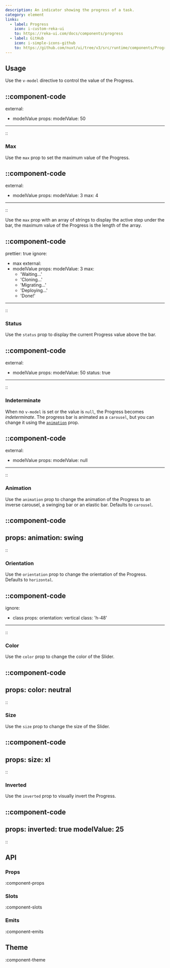 ```yaml
---
description: An indicator showing the progress of a task.
category: element
links:
  - label: Progress
    icon: i-custom-reka-ui
    to: https://reka-ui.com/docs/components/progress
  - label: GitHub
    icon: i-simple-icons-github
    to: https://github.com/nuxt/ui/tree/v3/src/runtime/components/Progress.vue
---
```


## Usage

Use the `v-model` directive to control the value of the Progress.

::component-code
---
external:
  - modelValue
props:
  modelValue: 50
---
::

### Max

Use the `max` prop to set the maximum value of the Progress.

::component-code
---
external:
  - modelValue
props:
  modelValue: 3
  max: 4
---
::

Use the `max` prop with an array of strings to display the active step under the bar, the maximum value of the Progress is the length of the array.

::component-code
---
prettier: true
ignore:
  - max
external:
  - modelValue
props:
  modelValue: 3
  max:
    - 'Waiting...'
    - 'Cloning...'
    - 'Migrating...'
    - 'Deploying...'
    - 'Done!'
---
::

### Status

Use the `status` prop to display the current Progress value above the bar.

::component-code
---
external:
  - modelValue
props:
  modelValue: 50
  status: true
---
::

### Indeterminate

When no `v-model` is set or the value is `null`, the Progress becomes _indeterminate_. The progress bar is animated as a `carousel`, but you can change it using the [`animation`](#animation) prop.

::component-code
---
external:
  - modelValue
props:
  modelValue: null
---
::

### Animation

Use the `animation` prop to change the animation of the Progress to an inverse carousel, a swinging bar or an elastic bar. Defaults to `carousel`.

::component-code
---
props:
  animation: swing
---
::

### Orientation

Use the `orientation` prop to change the orientation of the Progress. Defaults to `horizontal`.

::component-code
---
ignore:
  - class
props:
  orientation: vertical
  class: 'h-48'
---
::

### Color

Use the `color` prop to change the color of the Slider.

::component-code
---
props:
  color: neutral
---
::

### Size

Use the `size` prop to change the size of the Slider.

::component-code
---
props:
  size: xl
---
::

### Inverted

Use the `inverted` prop to visually invert the Progress.

::component-code
---
props:
  inverted: true
  modelValue: 25
---
::

## API

### Props

:component-props

### Slots

:component-slots

### Emits

:component-emits

## Theme

:component-theme
